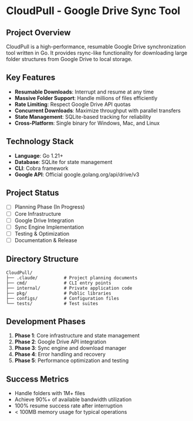 # CloudPull - Google Drive Sync Tool

## Project Overview

CloudPull is a high-performance, resumable Google Drive synchronization tool written in Go.
It provides rsync-like functionality for downloading large folder structures from Google Drive
to local storage.

## Key Features

- **Resumable Downloads**: Interrupt and resume at any time
- **Massive Folder Support**: Handle millions of files efficiently
- **Rate Limiting**: Respect Google Drive API quotas
- **Concurrent Downloads**: Maximize throughput with parallel transfers
- **State Management**: SQLite-based tracking for reliability
- **Cross-Platform**: Single binary for Windows, Mac, and Linux

## Technology Stack

- **Language**: Go 1.21+
- **Database**: SQLite for state management
- **CLI**: Cobra framework
- **Google API**: Official google.golang.org/api/drive/v3

## Project Status

- [ ] Planning Phase (In Progress)
- [ ] Core Infrastructure
- [ ] Google Drive Integration
- [ ] Sync Engine Implementation
- [ ] Testing & Optimization
- [ ] Documentation & Release

## Directory Structure

```text
CloudPull/
├── .claude/          # Project planning documents
├── cmd/              # CLI entry points
├── internal/         # Private application code
├── pkg/              # Public libraries
├── configs/          # Configuration files
└── tests/            # Test suites
```

## Development Phases

1. **Phase 1**: Core infrastructure and state management
2. **Phase 2**: Google Drive API integration
3. **Phase 3**: Sync engine and download manager
4. **Phase 4**: Error handling and recovery
5. **Phase 5**: Performance optimization and testing

## Success Metrics

- Handle folders with 1M+ files
- Achieve 90%+ of available bandwidth utilization
- 100% resume success rate after interruption
- < 100MB memory usage for typical operations
